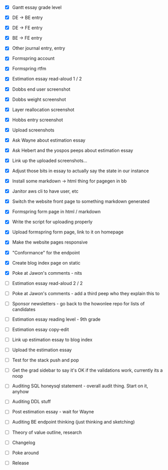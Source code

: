 - [x] Gantt essay grade level
- [x] DE -> BE entry
- [x] DE -> FE entry
- [x] BE -> FE entry
- [x] Other journal entry, entry

- [x] Formspring account
- [x] Formspring rtfm
- [x] Estimation essay read-aloud 1 / 2
- [x] Dobbs end user screenshot
- [x] Dobbs weight screenshot
- [x] Layer reallocation screenshot
- [x] Hobbs entry screenshot
- [x] Upload screenshots

- [x] Ask Wayne about estimation essay
- [x] Ask Hebert and the yospos peeps about estimation essay
- [x] Link up the uploaded screenshots...
- [x] Adjust those bits in essay to actually say the state in our instance

- [x] Install some markdown -> html thing for pagegen in bb
- [x] Janitor aws cli to have user, etc
- [x] Switch the website front page to something markdown generated
- [x] Formspring form page in html / markdown
- [x] Write the script for uploading properly
- [x] Upload formspring form page, link to it on homepage
- [x] Make the website pages responsive
- [x] "Conformance" for the endpoint
- [x] Create blog index page on static

- [x] Poke at Jawon's comments - nits

- [ ] Estimation essay read-aloud 2 / 2
- [ ] Poke at Jawon's comments - add a third peep who they explain this to
- [ ] Sponsor newsletters - go back to the howonlee repo for lists of candidates
- [ ] Estimation essay reading level - 9th grade
- [ ] Estimation essay copy-edit
- [ ] Link up estimation essay to blog index
- [ ] Upload the estimation essay
- [ ] Test for the stack push and pop
- [ ] Get the grad sidebar to say it's OK if the validations work, currently its a noop
- [ ] Auditing SQL honeysql statement - overall audit thing. Start on it, anyhow
- [ ] Auditing DDL stuff

- [ ] Post estimation essay - wait for Wayne
- [ ] Auditing BE endpoint thinking (just thinking and sketching)
- [ ] Theory of value outline, research
- [ ] Changelog
- [ ] Poke around
- [ ] Release
